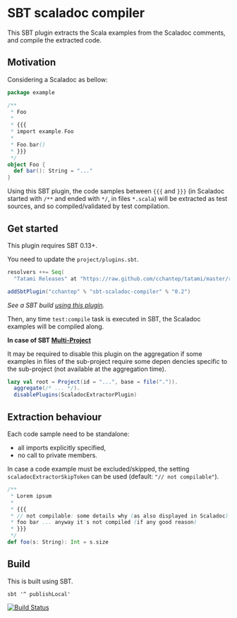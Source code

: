 # SBT scaladoc compiler

This SBT plugin extracts the Scala examples from the Scaladoc comments, and compile the extracted code.

## Motivation

Considering a Scaladoc as bellow:

```scala
package example

/**
 * Foo
 *
 * {{{
 * import example.Foo
 *
 * Foo.bar()
 * }}}
 */
object Foo {
  def bar(): String = "..."
}
```

Using this SBT plugin, the code samples between `{{{` and `}}}` (in Scaladoc started with `/**` and ended with `*/`, in files `*.scala`) will be extracted as test sources, and so compiled/validated by test compilation.

## Get started

This plugin requires SBT 0.13+.

You need to update the `project/plugins.sbt`.

```scala
resolvers ++= Seq(
  "Tatami Releases" at "https://raw.github.com/cchantep/tatami/master/releases")

addSbtPlugin("cchantep" % "sbt-scaladoc-compiler" % "0.2")
```

*See a SBT build [using this plugin](https://github.com/ReactiveMongo/Reactivemongo-BSON/blob/master/project/plugins.sbt).*

Then, any time `test:compile` task is executed in SBT, the Scaladoc examples will be compiled along.

**In case of SBT [Multi-Project](https://www.scala-sbt.org/1.x/docs/Multi-Project.html)**

It may be required to disable this plugin on the aggregation if some examples in files of the sub-project require some depen
dencies specific to the sub-project (not available at the aggregation time).

```scala
lazy val root = Project(id = "...", base = file(".")).
  aggregate(/* ... */).
  disablePlugins(ScaladocExtractorPlugin)
```

## Extraction behaviour

Each code sample need to be standalone:

- all imports explicitly specified,
- no call to private members.

In case a code example must be excluded/skipped, the setting `scaladocExtractorSkipToken` can be used (default: `"// not compilable"`).

```scala
/**
 * Lorem ipsum
 *
 * {{{
 * // not compilable: some details why (as also displayed in Scaladoc)
 * foo bar ... anyway it's not compiled (if any good reason)
 * }}}
 */
def foo(s: String): Int = s.size
```

## Build

This is built using SBT.

    sbt '^ publishLocal'

[![Build Status](https://travis-ci.org/cchantep/sbt-scaladoc-compiler.svg?branch=master)](https://travis-ci.org/cchantep/sbt-scaladoc-compiler)
